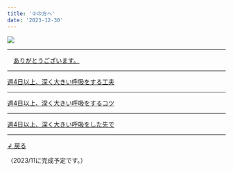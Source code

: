 ```yaml
---
title: '②の方へ'
date: '2023-12-30'
---
```

![](/images/2.jpg)
***
　[ありがとうございます。](/posts/2-01)
***
[ 週4日以上、深く大きい呼吸をする工夫 ](/posts/2-02)
***
[ 週4日以上、深く大きい呼吸をするコツ ](/posts/2-03)
***
[ 週4日以上、深く大きい呼吸をした先で ](/posts/2-04)
***
[ ↲ 戻る ](https://01234567890.thebase.in/about)

（2023/11に完成予定です。）
